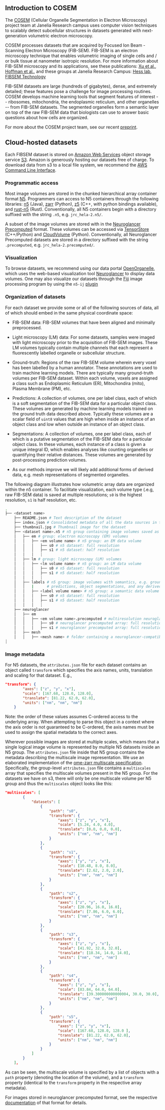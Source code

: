 ## Introduction to COSEM
The [COSEM](https://www.janelia.org/project-team/cosem) (Cellular Organelle Segmentation in Electron Microscopy) project team at Janelia Research campus uses computer vision techniques to scalably detect subcellular structures in datasets generated with next-generation volumetric electron microscopy.  

COSEM processes datasets that are acquired by Focused Ion Beam - Scanning Electron Microscopy (FIB-SEM). FIB-SEM is an electron microscopy technique that enables volumetric imaging of single cells and / or bulk tissue at nanometer isotropic resolution. For more information about FIB-SEM microscopy and its applications, see these publications: [Xu et al.](https://elifesciences.org/articles/25916), [Hoffman et al.](https://science.sciencemag.org/content/367/6475/eaaz5357), and these groups at Janelia Research Campus: [Hess lab](https://www.janelia.org/lab/hess-lab), [FIBSEM Technology](https://www.janelia.org/project-team/fib-sem-technology) 

FIB-SEM datasets are large (hundreds of gigabytes), dense, and extremely detailed; these features pose a challenge for image processing routines. COSEM develops machine learning tools that segment features of interest -- ribosomes, mitochondria, the endoplasmic reticulum, and other organelles -- from FIB-SEM datasets. The segmented organelles form a semantic layer on top of the raw FIB-SEM data that biologists can use to answer basic questions about how cells are organized. 

For more about the COSEM project team, see our recent [preprint](https://www.biorxiv.org/content/10.1101/2020.11.14.382143v1).

## Cloud-hosted datasets
Each FIBSEM dataset is stored on [Amazon Web Services](https://aws.amazon.com/) object storage service [S3](https://aws.amazon.com/s3/). Amazon is generously hosting our datasets free of charge. To download data from s3 to a local file system, we recommend the [AWS Command Line Interface](https://aws.amazon.com/cli/). 

### Programmatic access

Most image volumes are stored in the chunked hierarchical array container format [N5](https://github.com/saalfeldlab/n5). Programmers can access to N5 containers through the following libraries: [n5](https://github.com/saalfeldlab/n5) (Java), [zarr](https://github.com/zarr-developers/zarr-python) (Python), [z5](https://github.com/constantinpape/z5) (C++, with python bindings available), and [rust-n5](https://github.com/aschampion/rust-n5) (Rust). Conventionally, all N5 containers begin with a directory suffixed with the string `.n5`, e.g. `jrc_hela-2.n5/`.

A subset of the image volumes are stored with in the [Neuroglancer Precomputed](https://github.com/google/neuroglancer/blob/master/src/neuroglancer/datasource/precomputed/volume.md) format. These volumes can be accessed via [TensorStore](https://github.com/google/tensorstore) (C++/Python) and [CloudVolume](https://github.com/seung-lab/cloud-volume) (Python). Conventionally, all Neuroglancer Precomputed datasets are stored in a directory suffixed with the string `.precomputed`, e.g. `jrc_hela-2.precomputed/`.     

### Visualization 

To browse datasets, we recommend using our data portal [OpenOrganelle](https://www.openorganelle.org), which uses the web-based visualization tool [Neuroglancer](http://neuroglancer-demo.appspot.com/) to display data volumes. One may also visualize our datasets through the [Fiji](https://imagej.net/Fiji) image processing program by using the `n5-ij` [plugin](https://github.com/saalfeldlab/n5-ij)


### Organization of datasets

For each dataset we provide some or all of the following sources of data, all of which should embed in the same physical coordinate space:
* FIB-SEM data: FIB-SEM volumes that have been aligned and minimally preprocessed.

* Light microscopy (LM) data: For some datasets, samples were imaged with light microscopy prior to the acquisition of FIB-SEM images. These LM volumes typically contain multiple channels that each represent a fluorescently labelled organelle or subcellular structure. 

* Ground-truth: Regions of the raw FIB-SEM volume wherein every voxel has been labelled by a human annotator. These annotations are used to train machine learning models. There are typically many ground-truth volumes per FIB-SEM dataset. Within each volume, voxels are assigned a class such as Endoplasmic Reticulum (ER), Mitochondira (mito), Plasma Membrane (PM), etc.

* Predictions: A collection of volumes, one per label class, each of which is a soft segmentation of the FIB-SEM data for a particular object class. These volumes are generated by machine learning models trained on the ground truth data described above. Typically these volumes are a scalar field of `uint8` values that are high when inside an instance of an object class and low when outside an instance of an object class. 

* Segmentations: A collection of volumes, one per label class, each of which is a putative segmentation of the FIB-SEM data for a particular object class. In these volumes, each instance of a class is given a unique integral ID, which enables analyses like counting organelles or quantifying their relative distances. These volumes are generated by post-processing prediction volumes. 

* As our methods improve we will likely add additional forms of derived data, e.g. mesh representations of segmented organelles.

The following diagram illustrates how volumetric array data are organized within the n5 container. To facilitate visualization, each volume type (.e.g, raw FIB-SEM data) is saved at multiple resolutions; `s0` is the highest resolution, `s1` is half resolution, etc.

```bash
.
├── <dataset name>
    ├── README.json # Text description of the dataset
    ├── index.json # Consolidated metadata of all the data sources in the dataset
    ├── thumbnail.jpg # Thumbnail image for the dataset 
    ├── <dataset name>.n5 # n5 group containing image volumes saved as n5 arrays
    │   ├── em # group: electron microscopy (EM) volumes
    │   │   ├── <em volume name> # n5 group: an EM data volume
    │   │   │   ├── s0 # n5 dataset: full resolution
    │   │   │   ├── s1 # n5 dataset: half resolution
    │   │   │   ┊
    │   ├── lm # group: light microscopy (LM) volumes
    │   │   ├── <lm volume name> # n5 group: an LM data volume
    │   │   │   ├── s0 # n5 dataset: full resolution
    │   │   │   ├── s1 # n5 dataset: half resolution
    │   │   │   ┊
    │   ├── labels # n5 group: image volumes with semantics, e.g. ground-truth data, machine-learning-based
    │   │   |      # predictions, object segmentations, and any derived volumes.
    │   │   ├── <label volume name> # n5 group: a semantic data volume 
    │   │   │   ├── s0 # n5 dataset: full resolution
    │   │   │   ├── s1 # n5 dataset: half resolution
    │   │   │   ┊
    ├── neuroglancer
    │   ├── em 
    │   │   ├── <em volume name>.precomputed # multiresolution neuroglancer precomputed dataset
    │   │   │   ├── s0 # neuroglancer precomputed array: full resolution
    │   │   │   ├── s1 # neuroglancer precomputed array: full resolution
    │   ├── mesh 
    │   │   ├── <mesh name> # folder containing a neuroglancer-compatible mesh
┊
```

### Image metadata
For N5 datasets, the `attributes.json` file for each dataset contains an object called `transform` which specifies the axis names, units, translation and scaling for that dataset. E.g., 
```json
"transform": {
        "axes": ["z", "y", "x"],
        "scale": [167.68, 128.0, 128.0],
        "translate": [81.22, 62.0, 62.0],
        "units": ["nm", "nm", "nm"]
    }
```

Note: the order of these values assumes C-ordered access to the underlying array. When attempting to parse this object in a context where the axis order is not guaranteed to be C-ordered, the axis names must be used to assign the spatial metadata to the correct axes. 

Wherever possible images are stored at multiple scales, which means that a single logical image volume is represented by multiple N5 datasets inside an N5 group. The `attributes.json` file inside that N5 group contains the metadata describing the multiscale image representation. We use an elaborated implementation of the [ome-zarr multiscale specification](https://github.com/zarr-developers/zarr-specs/issues/50). Specifically, the group-level `attributes.json` file contains a `multiscales` array that specifies the multiscale volumes present in the N5 group. For the datasets we have on s3, there will only be one multiscale volume per N5 group and thus the `multiscales` object looks like this: 

```json
"multiscales": [
        {
            "datasets": [
                {
                    "path": "s0",
                    "transform": {
                        "axes": ["z", "y", "x"],
                        "scale": [5.24, 4.0, 4.0],
                        "translate": [0.0, 0.0, 0.0],
                        "units": ["nm", "nm", "nm"]
                    }
                },
                {
                    "path": "s1",
                    "transform": {
                        "axes": ["y", "z", "x"],
                        "scale": [10.48, 8.0, 8.0],
                        "translate": [2.62, 2.0, 2.0],
                        "units": ["nm", "nm", "nm"]
                    }
                },
                {
                    "path": "s2",
                    "transform": {
                        "axes": ["z", "y", "x"],
                        "scale": [20.96, 16.0, 16.0],
                        "translate": [7.86, 6.0, 6.0],
                        "units": ["nm", "nm", "nm"]
                    }
                },
                {
                    "path": "s3",
                    "transform": {
                        "axes": ["z", "y", "x"],
                        "scale": [41.92, 32.0, 32.0],
                        "translate": [18.34, 14.0, 14.0],
                        "units": ["nm", "nm", "nm"]
                    }
                },
                {
                    "path": "s4",
                    "transform": {
                        "axes": ["z", "y", "x"],
                        "scale": [83.84, 64.0, 64.0],
                        "translate": [39.300000000000004, 30.0, 30.0],
                        "units": ["nm", "nm", "nm"]
                    }
                },
                {
                    "path": "s5",
                    "transform": {
                        "axes": ["z", "y", "x"],
                        "scale": [167.68, 128.0, 128.0 ],
                        "translate": [81.22, 62.0, 62.0],
                        "units": ["nm", "nm", "nm"]
                    }
                }
            ]
        }
    ],
```
As can be seen, the multiscale volume is specified by a list of objects with a `path` property (denoting the location of the volume), and a `transform` property (identical to the `transform` property in the respective array metadata).  


For images stored in neuroglancer precomputed format, see the respective [documentation](https://github.com/google/neuroglancer/blob/master/src/neuroglancer/datasource/precomputed/volume.md) of that format for details.

